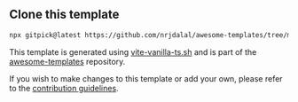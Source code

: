 ## Clone this template

```bash
npx gitpick@latest https://github.com/nrjdalal/awesome-templates/tree/main/vite-apps/vite-vanilla-ts
```

This template is generated using [vite-vanilla-ts.sh](https://github.com/nrjdalal/awesome-templates/blob/main/.github/.scripts/vite-vanilla-ts.sh) and is part of the [awesome-templates](https://github.com/nrjdalal/awesome-templates) repository.

If you wish to make changes to this template or add your own, please refer to the [contribution guidelines](https://github.com/nrjdalal/awesome-templates?tab=readme-ov-file#contributing).
  
